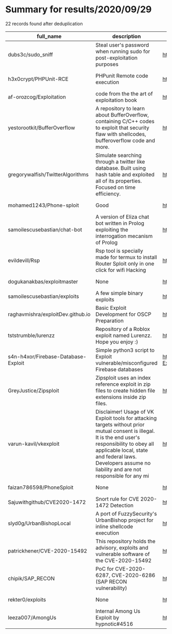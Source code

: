 
# Summary for results/2020/09/29
    
22 records found after deduplication

| full_name | description | html_url | matched_list | matched_count | pushed_at | size | stargazers_count | language | forks_count |
|-------------------------------------|------------------------------------------------------------------------------------------------------------------------------------------------------------------------------------------------------------------------------------------------------------------|--------------------------------------------------------|----------------------------------|-----------------|---------------------------|--------|--------------------|------------|---------------|
| dubs3c/sudo_sniff | Steal user's password when running sudo for post-exploitation purposes | https://github.com/dubs3c/sudo_sniff | ['exploit'] | 1 | 2020-09-29 07:58:25+00:00 | 7 | 22 | C | 10 |
| h3x0crypt/PHPUnit-RCE | PHPunit Remote code execution | https://github.com/h3x0crypt/PHPUnit-RCE | ['rce', 'remote code execution'] | 2 | 2020-09-29 12:42:38+00:00 | 4 | 2 | PHP | 2 |
| af-orozcog/Exploitation | code from the the art of exploitation book | https://github.com/af-orozcog/Exploitation | ['exploit'] | 1 | 2020-09-29 22:25:19+00:00 | 0 | 0 | | 0 |
| yestorootkit/BufferOverflow | A repository to learn about BufferOverflow, containing C/C++ codes to exploit that security flaw with shellcodes, bufferoverflow code and more. | https://github.com/yestorootkit/BufferOverflow | ['exploit', 'shellcode'] | 2 | 2020-09-29 17:17:08+00:00 | 1 | 0 | C | 0 |
| gregorywalfish/TwitterAlgorithms | Simulate searching through a twitter like database. Built using hash table and exploited all of its properties. Focused on time efficiency. | https://github.com/gregorywalfish/TwitterAlgorithms | ['exploit'] | 1 | 2020-09-29 17:05:25+00:00 | 5563 | 0 | Java | 0 |
| mohamed1243/Phone-sploit | Good | https://github.com/mohamed1243/Phone-sploit | ['sploit'] | 1 | 2020-09-29 14:29:38+00:00 | 0 | 0 | | 0 |
| samoilescusebastian/chat-bot | A version of Eliza chat bot written in Prolog exploiting the interrogation mecanism of Prolog | https://github.com/samoilescusebastian/chat-bot | ['exploit'] | 1 | 2020-09-29 14:21:07+00:00 | 9 | 0 | Prolog | 0 |
| evildevill/Rsp | Rsp tool is specially made for termux to install Router Sploit only in one click for wifi Hacking | https://github.com/evildevill/Rsp | ['sploit'] | 1 | 2020-09-29 13:55:34+00:00 | 4 | 26 | Shell | 3 |
| dogukanakbas/exploitmaster | None | https://github.com/dogukanakbas/exploitmaster | ['exploit'] | 1 | 2020-09-29 19:07:57+00:00 | 20 | 0 | Python | 0 |
| samoilescusebastian/exploits | A few simple binary exploits | https://github.com/samoilescusebastian/exploits | ['exploit'] | 1 | 2020-09-29 10:40:11+00:00 | 21 | 0 | C | 0 |
| raghavmishra/exploitDev.github.io | Basic Exploit Development for OSCP Preparation | https://github.com/raghavmishra/exploitDev.github.io | ['exploit'] | 1 | 2020-09-29 10:04:10+00:00 | 0 | 0 | | 0 |
| tststrumble/lurenzz | Repository of a Roblox exploit named Lurenzz. Hope you enjoy :) | https://github.com/tststrumble/lurenzz | ['exploit'] | 1 | 2020-09-29 13:35:51+00:00 | 6 | 0 | | 0 |
| s4n-h4xor/Firebase-Database-Exploit | Simple python3 script to Exploit vulnerable/misconfigured Firebase databases | https://github.com/s4n-h4xor/Firebase-Database-Exploit | ['exploit'] | 1 | 2020-09-29 17:08:32+00:00 | 3 | 0 | Python | 0 |
| GreyJustice/Zipsploit | Zipsploit uses an index reference exploit in zip files to create hidden file extensions inside zip files. | https://github.com/GreyJustice/Zipsploit | ['exploit'] | 1 | 2020-09-29 05:47:22+00:00 | 4 | 1 | PHP | 0 |
| varun-kavil/vkexploit | Disclaimer! Usage of VK Exploit tools for attacking targets without prior mutual consent is illegal. It is the end user's responsibility to obey all applicable local, state and federal laws. Developers assume no liability and are not responsible for any mi | https://github.com/varun-kavil/vkexploit | ['exploit'] | 1 | 2020-09-29 06:20:49+00:00 | 73 | 2 | Python | 0 |
| faizan786598/PhoneSploit | None | https://github.com/faizan786598/PhoneSploit | ['sploit'] | 1 | 2020-09-29 04:06:46+00:00 | 0 | 0 | | 0 |
| Sajuwithgithub/CVE2020-1472 | Snort rule for CVE 2020-1472 Detection | https://github.com/Sajuwithgithub/CVE2020-1472 | ['cve-2'] | 1 | 2020-09-29 02:36:35+00:00 | 293 | 1 | | 0 |
| slyd0g/UrbanBishopLocal | A port of FuzzySecurity's UrbanBishop project for inline shellcode execution | https://github.com/slyd0g/UrbanBishopLocal | ['shellcode'] | 1 | 2020-09-29 15:34:46+00:00 | 304 | 91 | C# | 22 |
| patrickhener/CVE-2020-15492 | This repository holds the advisory, exploits and vulnerable software of the CVE-2020-15492 | https://github.com/patrickhener/CVE-2020-15492 | ['cve-2', 'exploit'] | 2 | 2020-09-29 13:45:44+00:00 | 782448 | 0 | Go | 1 |
| chipik/SAP_RECON | PoC for CVE-2020-6287, CVE-2020-6286 (SAP RECON vulnerability) | https://github.com/chipik/SAP_RECON | ['cve poc', 'vulnerability poc'] | 2 | 2020-09-29 17:20:12+00:00 | 22 | 184 | Python | 58 |
| rekter0/exploits | None | https://github.com/rekter0/exploits | ['exploit'] | 1 | 2020-09-29 13:57:07+00:00 | 7 | 30 | Python | 9 |
| leeza007/AmongUs | Internal Among Us Exploit by hypnotic#4516 | https://github.com/leeza007/AmongUs | ['exploit'] | 1 | 2020-09-29 00:15:46+00:00 | 512 | 0 | | 0 |

